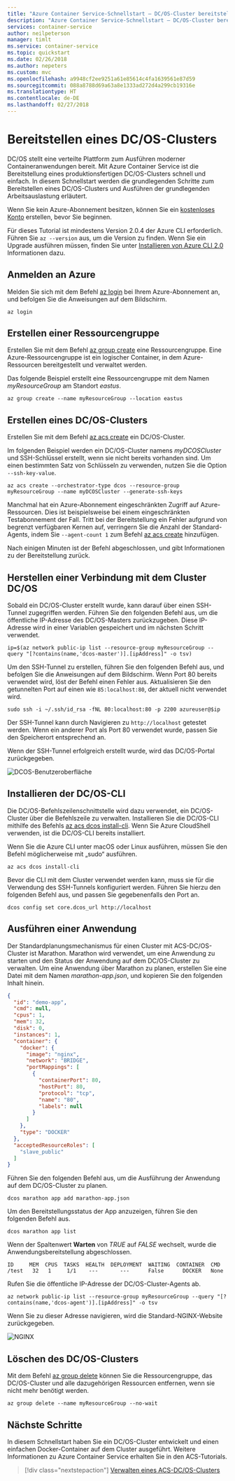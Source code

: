 ```yaml
---
title: "Azure Container Service-Schnellstart – DC/OS-Cluster bereitstellen"
description: "Azure Container Service-Schnellstart – DC/OS-Cluster bereitstellen"
services: container-service
author: neilpeterson
manager: timlt
ms.service: container-service
ms.topic: quickstart
ms.date: 02/26/2018
ms.author: nepeters
ms.custom: mvc
ms.openlocfilehash: a9948cf2ee9251a61e85614c4fa1639561e87d59
ms.sourcegitcommit: 088a8788d69a63a8e1333ad272d4a299cb19316e
ms.translationtype: HT
ms.contentlocale: de-DE
ms.lasthandoff: 02/27/2018
---
```

# <a name="deploy-a-dcos-cluster"></a>Bereitstellen eines DC/OS-Clusters

DC/OS stellt eine verteilte Plattform zum Ausführen moderner Containeranwendungen bereit. Mit Azure Container Service ist die Bereitstellung eines produktionsfertigen DC/OS-Clusters schnell und einfach. In diesem Schnellstart werden die grundlegenden Schritte zum Bereitstellen eines DC/OS-Clusters und Ausführen der grundlegenden Arbeitsauslastung erläutert.

Wenn Sie kein Azure-Abonnement besitzen, können Sie ein [kostenloses Konto](https://azure.microsoft.com/free/?WT.mc_id=A261C142F) erstellen, bevor Sie beginnen.

Für dieses Tutorial ist mindestens Version 2.0.4 der Azure CLI erforderlich. Führen Sie `az --version` aus, um die Version zu finden. Wenn Sie ein Upgrade ausführen müssen, finden Sie unter [Installieren von Azure CLI 2.0]( /cli/azure/install-azure-cli) Informationen dazu. 

## <a name="log-in-to-azure"></a>Anmelden an Azure 

Melden Sie sich mit dem Befehl [az login](/cli/azure/#az_login) bei Ihrem Azure-Abonnement an, und befolgen Sie die Anweisungen auf dem Bildschirm.

```azurecli
az login
```

## <a name="create-a-resource-group"></a>Erstellen einer Ressourcengruppe

Erstellen Sie mit dem Befehl [az group create](/cli/azure/group#az_group_create) eine Ressourcengruppe. Eine Azure-Ressourcengruppe ist ein logischer Container, in dem Azure-Ressourcen bereitgestellt und verwaltet werden. 

Das folgende Beispiel erstellt eine Ressourcengruppe mit dem Namen *myResourceGroup* am Standort *eastus*.

```azurecli
az group create --name myResourceGroup --location eastus
```

## <a name="create-dcos-cluster"></a>Erstellen eines DC/OS-Clusters

Erstellen Sie mit dem Befehl [az acs create](/cli/azure/acs#az_acs_create) ein DC/OS-Cluster.

Im folgenden Beispiel werden ein DC/OS-Cluster namens *myDCOSCluster* und SSH-Schlüssel erstellt, wenn sie nicht bereits vorhanden sind. Um einen bestimmten Satz von Schlüsseln zu verwenden, nutzen Sie die Option `--ssh-key-value`.  

```azurecli
az acs create --orchestrator-type dcos --resource-group myResourceGroup --name myDCOSCluster --generate-ssh-keys
```

Manchmal hat ein Azure-Abonnement eingeschränkten Zugriff auf Azure-Ressourcen. Dies ist beispielsweise bei einem eingeschränkten Testabonnement der Fall. Tritt bei der Bereitstellung ein Fehler aufgrund von begrenzt verfügbaren Kernen auf, verringern Sie die Anzahl der Standard-Agents, indem Sie `--agent-count 1` zum Befehl [az acs create](/cli/azure/acs#az_acs_create) hinzufügen. 

Nach einigen Minuten ist der Befehl abgeschlossen, und gibt Informationen zu der Bereitstellung zurück.

## <a name="connect-to-dcos-cluster"></a>Herstellen einer Verbindung mit dem Cluster DC/OS

Sobald ein DC/OS-Cluster erstellt wurde, kann darauf über einen SSH-Tunnel zugegriffen werden. Führen Sie den folgenden Befehl aus, um die öffentliche IP-Adresse des DC/OS-Masters zurückzugeben. Diese IP-Adresse wird in einer Variablen gespeichert und im nächsten Schritt verwendet.

```azurecli
ip=$(az network public-ip list --resource-group myResourceGroup --query "[?contains(name,'dcos-master')].[ipAddress]" -o tsv)
```

Um den SSH-Tunnel zu erstellen, führen Sie den folgenden Befehl aus, und befolgen Sie die Anweisungen auf dem Bildschirm. Wenn Port 80 bereits verwendet wird, löst der Befehl einen Fehler aus. Aktualisieren Sie den getunnelten Port auf einen wie `85:localhost:80`, der aktuell nicht verwendet wird. 

```azurecli
sudo ssh -i ~/.ssh/id_rsa -fNL 80:localhost:80 -p 2200 azureuser@$ip
```

Der SSH-Tunnel kann durch Navigieren zu `http://localhost` getestet werden. Wenn ein anderer Port als Port 80 verwendet wurde, passen Sie den Speicherort entsprechend an. 

Wenn der SSH-Tunnel erfolgreich erstellt wurde, wird das DC/OS-Portal zurückgegeben.

![DCOS-Benutzeroberfläche](./media/container-service-dcos-quickstart/dcos-ui.png)

## <a name="install-dcos-cli"></a>Installieren der DC/OS-CLI

Die DC/OS-Befehlszeilenschnittstelle wird dazu verwendet, ein DC/OS-Cluster über die Befehlszeile zu verwalten. Installieren Sie die DC/OS-CLI mithilfe des Befehls [az acs dcos install-cli](/azure/acs/dcos#install-cli). Wenn Sie Azure CloudShell verwenden, ist die DC/OS-CLI bereits installiert. 

Wenn Sie die Azure CLI unter macOS oder Linux ausführen, müssen Sie den Befehl möglicherweise mit „sudo“ ausführen.

```azurecli
az acs dcos install-cli
```

Bevor die CLI mit dem Cluster verwendet werden kann, muss sie für die Verwendung des SSH-Tunnels konfiguriert werden. Führen Sie hierzu den folgenden Befehl aus, und passen Sie gegebenenfalls den Port an.

```azurecli
dcos config set core.dcos_url http://localhost
```

## <a name="run-an-application"></a>Ausführen einer Anwendung

Der Standardplanungsmechanismus für einen Cluster mit ACS-DC/OS-Cluster ist Marathon. Marathon wird verwendet, um eine Anwendung zu starten und den Status der Anwendung auf dem DC/OS-Cluster zu verwalten. Um eine Anwendung über Marathon zu planen, erstellen Sie eine Datei mit dem Namen *marathon-app.json*, und kopieren Sie den folgenden Inhalt hinein. 

```json
{
  "id": "demo-app",
  "cmd": null,
  "cpus": 1,
  "mem": 32,
  "disk": 0,
  "instances": 1,
  "container": {
    "docker": {
      "image": "nginx",
      "network": "BRIDGE",
      "portMappings": [
        {
          "containerPort": 80,
          "hostPort": 80,
          "protocol": "tcp",
          "name": "80",
          "labels": null
        }
      ]
    },
    "type": "DOCKER"
  },
  "acceptedResourceRoles": [
    "slave_public"
  ]
}
```

Führen Sie den folgenden Befehl aus, um die Ausführung der Anwendung auf dem DC/OS-Cluster zu planen.

```azurecli
dcos marathon app add marathon-app.json
```

Um den Bereitstellungsstatus der App anzuzeigen, führen Sie den folgenden Befehl aus.

```azurecli
dcos marathon app list
```

Wenn der Spaltenwert **Warten** von *TRUE* auf *FALSE* wechselt, wurde die Anwendungsbereitstellung abgeschlossen.

```azurecli
ID     MEM  CPUS  TASKS  HEALTH  DEPLOYMENT  WAITING  CONTAINER  CMD   
/test   32   1     1/1    ---       ---      False      DOCKER   None
```

Rufen Sie die öffentliche IP-Adresse der DC/OS-Cluster-Agents ab.

```azurecli
az network public-ip list --resource-group myResourceGroup --query "[?contains(name,'dcos-agent')].[ipAddress]" -o tsv
```

Wenn Sie zu dieser Adresse navigieren, wird die Standard-NGINX-Website zurückgegeben.

![NGINX](./media/container-service-dcos-quickstart/nginx.png)

## <a name="delete-dcos-cluster"></a>Löschen des DC/OS-Clusters

Mit dem Befehl [az group delete](/cli/azure/group#az_group_delete) können Sie die Ressourcengruppe, das DC/OS-Cluster und alle dazugehörigen Ressourcen entfernen, wenn sie nicht mehr benötigt werden.

```azurecli
az group delete --name myResourceGroup --no-wait
```

## <a name="next-steps"></a>Nächste Schritte

In diesem Schnellstart haben Sie ein DC/OS-Cluster entwickelt und einen einfachen Docker-Container auf dem Cluster ausgeführt. Weitere Informationen zu Azure Container Service erhalten Sie in den ACS-Tutorials.

> [!div class="nextstepaction"]
> [Verwalten eines ACS-DC/OS-Clusters](container-service-dcos-manage-tutorial.md)